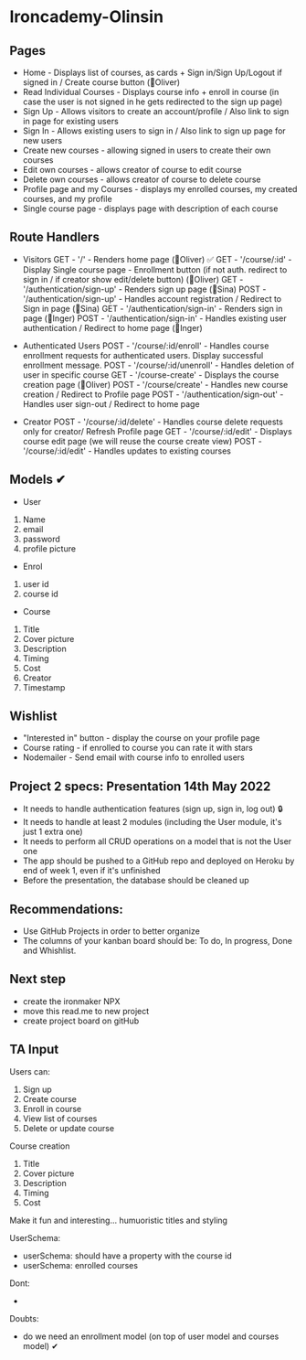 # Ironcademy-Olinsin

## Pages

- Home - Displays list of courses, as cards + Sign in/Sign Up/Logout if signed in / Create course button (🦆Oliver)
- Read Individual Courses - Displays course info + enroll in course
  (in case the user is not signed in he gets redirected to the sign up page)
- Sign Up - Allows visitors to create an account/profile / Also link to sign in page for existing users
- Sign In - Allows existing users to sign in / Also link to sign up page for new users
- Create new courses - allowing signed in users to create their own courses
- Edit own courses - allows creator of course to edit course
- Delete own courses - allows creator of course to delete course
- Profile page and my Courses - displays my enrolled courses, my created courses, and my profile
- Single course page - displays page with description of each course

## Route Handlers

- Visitors
  GET - '/' - Renders home page (🦆Oliver) ✅
  GET - '/course/:id' - Display Single course page - Enrollment button (if not auth. redirect to sign in / if creator show edit/delete button) (🦆Oliver)
  GET - '/authentication/sign-up' - Renders sign up page (👻Sina)
  POST - '/authentication/sign-up' - Handles account registration / Redirect to Sign in page (👻Sina)
  GET - '/authentication/sign-in' - Renders sign in page (🐝Inger)
  POST - '/authentication/sign-in' - Handles existing user authentication / Redirect to home page (🐝Inger)

- Authenticated Users
  POST - '/course/:id/enroll' - Handles course enrollment requests for authenticated users. Display successful enrollment message.
  POST - '/course/:id/unenroll' - Handles deletion of user in specific course
  GET - '/course-create' - Displays the course creation page (🦆Oliver)
  POST - '/course/create' - Handles new course creation / Redirect to Profile page
  POST - '/authentication/sign-out' - Handles user sign-out / Redirect to home page

- Creator
  POST - '/course/:id/delete' - Handles course delete requests only for creator/ Refresh Profile page
  GET - '/course/:id/edit' - Displays course edit page (we will reuse the course create view)
  POST - '/course/:id/edit' - Handles updates to existing courses

## Models ✔

- User

1. Name
2. email
3. password
4. profile picture

- Enrol

1. user id
2. course id

- Course

1. Title
2. Cover picture
3. Description
4. Timing
5. Cost
6. Creator
7. Timestamp

## Wishlist

- "Interested in" button - display the course on your profile page
- Course rating - if enrolled to course you can rate it with stars
- Nodemailer - Send email with course info to enrolled users

## Project 2 specs: Presentation 14th May 2022

- It needs to handle authentication features (sign up, sign in, log out) :lock:
- It needs to handle at least 2 modules (including the User module, it's just 1 extra one)
- It needs to perform all CRUD operations on a model that is not the User one
- The app should be pushed to a GitHub repo and deployed on Heroku by end of week 1, even if it's unfinished
- Before the presentation, the database should be cleaned up

## Recommendations:

- Use GitHub Projects in order to better organize
- The columns of your kanban board should be: To do, In progress, Done and Whishlist.

## Next step

- create the ironmaker NPX
- move this read.me to new project
- create project board on gitHub

## TA Input

Users can:

1. Sign up
2. Create course
3. Enroll in course
4. View list of courses
5. Delete or update course

Course creation

1. Title
2. Cover picture
3. Description
4. Timing
5. Cost

Make it fun and interesting... humuoristic titles and styling

UserSchema:

- userSchema: should have a property with the course id
- userSchema: enrolled courses

Dont:

-

Doubts:

- do we need an enrollment model (on top of user model and courses model) ✔
